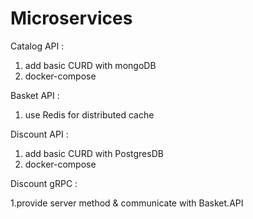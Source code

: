 # Microservices

Catalog API : 
1. add basic CURD with mongoDB
2. docker-compose

Basket API :
1. use Redis for distributed cache

Discount API :
1. add basic CURD with PostgresDB 
2. docker-compose

Discount gRPC :

  1.provide server method & communicate with Basket.API

